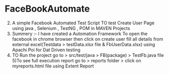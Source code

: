 # FaceBookAutomate
2) A simple Facebook Automated Test Script TO test Create User Page using java , Selenium , TestNG , POM in MAVEN Projects<br>
3) Summery :- I have created a Automation Framework To open the facebook in chrome browser then click on create user fill all details from external excel(Testdata > testData.xlsx file & FbUserData.xlsx) 
 using Apachi Poi for Dat Driven testing<br>
4) TO Run the project
 go to > src/test/java > FB(package) > TestFb.java file<br>
5)To see full execution report go to > reports folder > click on myreports.html file using Extent Report
